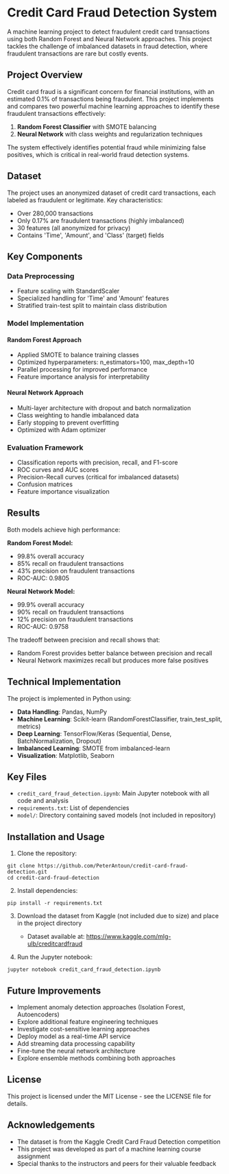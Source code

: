 # Credit Card Fraud Detection System

A machine learning project to detect fraudulent credit card transactions using both Random Forest and Neural Network approaches. This project tackles the challenge of imbalanced datasets in fraud detection, where fraudulent transactions are rare but costly events.

## Project Overview

Credit card fraud is a significant concern for financial institutions, with an estimated 0.1% of transactions being fraudulent. This project implements and compares two powerful machine learning approaches to identify these fraudulent transactions effectively:

1. **Random Forest Classifier** with SMOTE balancing
2. **Neural Network** with class weights and regularization techniques

The system effectively identifies potential fraud while minimizing false positives, which is critical in real-world fraud detection systems.

## Dataset

The project uses an anonymized dataset of credit card transactions, each labeled as fraudulent or legitimate. Key characteristics:
- Over 280,000 transactions
- Only 0.17% are fraudulent transactions (highly imbalanced)
- 30 features (all anonymized for privacy)
- Contains 'Time', 'Amount', and 'Class' (target) fields

## Key Components

### Data Preprocessing
- Feature scaling with StandardScaler
- Specialized handling for 'Time' and 'Amount' features
- Stratified train-test split to maintain class distribution

### Model Implementation

#### Random Forest Approach
- Applied SMOTE to balance training classes
- Optimized hyperparameters: n_estimators=100, max_depth=10
- Parallel processing for improved performance
- Feature importance analysis for interpretability

#### Neural Network Approach
- Multi-layer architecture with dropout and batch normalization
- Class weighting to handle imbalanced data
- Early stopping to prevent overfitting
- Optimized with Adam optimizer

### Evaluation Framework
- Classification reports with precision, recall, and F1-score
- ROC curves and AUC scores
- Precision-Recall curves (critical for imbalanced datasets)
- Confusion matrices
- Feature importance visualization

## Results

Both models achieve high performance:

**Random Forest Model:**
- 99.8% overall accuracy
- 85% recall on fraudulent transactions
- 43% precision on fraudulent transactions
- ROC-AUC: 0.9805

**Neural Network Model:**
- 99.9% overall accuracy
- 90% recall on fraudulent transactions  
- 12% precision on fraudulent transactions
- ROC-AUC: 0.9758

The tradeoff between precision and recall shows that:
- Random Forest provides better balance between precision and recall
- Neural Network maximizes recall but produces more false positives

## Technical Implementation

The project is implemented in Python using:

- **Data Handling**: Pandas, NumPy
- **Machine Learning**: Scikit-learn (RandomForestClassifier, train_test_split, metrics)
- **Deep Learning**: TensorFlow/Keras (Sequential, Dense, BatchNormalization, Dropout)
- **Imbalanced Learning**: SMOTE from imbalanced-learn
- **Visualization**: Matplotlib, Seaborn

## Key Files

- `credit_card_fraud_detection.ipynb`: Main Jupyter notebook with all code and analysis
- `requirements.txt`: List of dependencies
- `model/`: Directory containing saved models (not included in repository)

## Installation and Usage

1. Clone the repository:
```
git clone https://github.com/PeterAntoun/credit-card-fraud-detection.git
cd credit-card-fraud-detection
```

2. Install dependencies:
```
pip install -r requirements.txt
```

3. Download the dataset from Kaggle (not included due to size) and place in the project directory
   - Dataset available at: https://www.kaggle.com/mlg-ulb/creditcardfraud

4. Run the Jupyter notebook:
```
jupyter notebook credit_card_fraud_detection.ipynb
```

## Future Improvements

- Implement anomaly detection approaches (Isolation Forest, Autoencoders)
- Explore additional feature engineering techniques
- Investigate cost-sensitive learning approaches
- Deploy model as a real-time API service
- Add streaming data processing capability
- Fine-tune the neural network architecture
- Explore ensemble methods combining both approaches

## License

This project is licensed under the MIT License - see the LICENSE file for details.

## Acknowledgements

- The dataset is from the Kaggle Credit Card Fraud Detection competition
- This project was developed as part of a machine learning course assignment
- Special thanks to the instructors and peers for their valuable feedback
